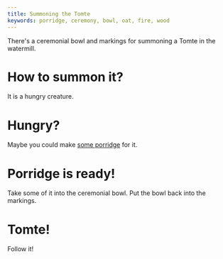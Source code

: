```yaml
---
title: Summoning the Tomte
keywords: porridge, ceremony, bowl, oat, fire, wood
---
```


There's a ceremonial bowl and markings for summoning a Tomte in the watermill.

# How to summon it?
It is a hungry creature.

# Hungry?
Maybe you could make [some porridge](130-porridge.md) for it.

# Porridge is ready!
Take some of it into the ceremonial bowl. Put the bowl back into the markings.

# Tomte!
Follow it!
